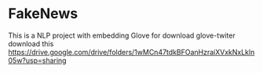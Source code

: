 # FakeNews
This is a NLP project with embedding Glove
for download glove-twiter download this
https://drive.google.com/drive/folders/1wMCn47tdkBFOanHzraiXVxkNxLkln05w?usp=sharing

